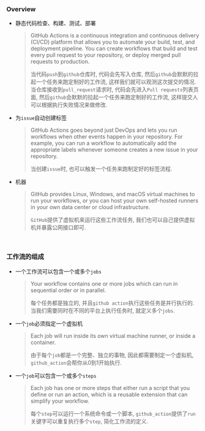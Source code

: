 ### Overview

- 静态代码检查、构建、测试、部署  
  > GitHub Actions is a continuous integration and continuous delivery (CI/CD) platform 
  > that allows you to automate your build, test, and deployment pipeline. 
  > You can create workflows that build and test every pull request to your repository, 
  > or deploy merged pull requests to production.  
  > 
  > 当代码`push`到`github`仓库时, 代码会先写入仓库, 然后`github`会默默的拉起一个任务来跑定制好的工作流, 这样我们就可以观测这次提交的情况.    
  > 当仓库接收到`pull_request`请求时, 代码会先进入`Pull requests`列表页面, 然后`github`会默默的拉起一个任务来跑定制好的工作流, 这样提交人可以根据执行失败情况来做修改.
  
- 为`issue`自动创建标签
  > GitHub Actions goes beyond just DevOps and lets you run workflows when other events 
  > happen in your repository. For example, you can run a workflow to automatically add 
  > the appropriate labels whenever someone creates a new issue in your repository.  
  >
  > 当创建`issue`时, 也可以触发一个任务来跑制定好的标签流程.  

- 机器
  > GitHub provides Linux, Windows, and macOS virtual machines to run your workflows, 
  > or you can host your own self-hosted runners in your own data center or cloud infrastructure.
  > 
  > `GitHub`提供了虚拟机来运行这些工作流任务, 我们也可以自己提供虚拟机并暴露公网接口即可.  


&nbsp;  
### 工作流的组成  

- 一个工作流可以包含一个或多个`jobs`  
  > Your workflow contains one or more jobs which can run in sequential order or in parallel.  
  > 
  > 每个任务都是独立的, 并且`github action`执行这些任务是并行执行的.  
  > 当我们需要同时在不同的平台上执行任务时, 就定义多个`jobs`.  

- 一个`job`必须指定一个虚拟机  
  > Each job will run inside its own virtual machine runner, or inside a container.  
  > 
  > 由于每个`job`都是一个完整、独立的事物, 因此都需要制定一个虚拟机, `github_action`会帮你从0到1开始执行.  

- 一个`job`可以包含一个或多个`steps`
  > Each job has one or more steps that either run a script that you define or run 
  > an action, which is a reusable extension that can simplify your workflow.  
  > 
  > 每个`step`可以运行一个系统命令或一个脚本, `github_action`提供了`run`关键字可以重复执行多个`step`, 简化工作流的定义.   
